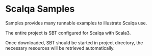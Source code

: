 # Scalqa Samples
Samples provides many runnable examples to illustrate Scalqa use.

The entire project is SBT configured for Scalqa with Scala3. 

Once downloaded, SBT should be started in project directory, the necessary resources will be retrieved automatically.
